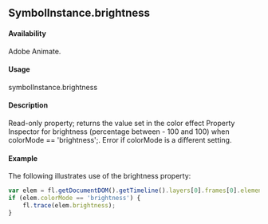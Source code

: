 ## SymbolInstance.brightness

#### Availability

Adobe Animate.

#### Usage

symbolInstance.brightness

#### Description

Read-only property; returns the value set in the color effect Property Inspector for brightness (percentage between - 100 and 100) when colorMode == 'brightness';. Error if colorMode is a different setting.

#### Example

The following illustrates use of the brightness property:
```javascript
var elem = fl.getDocumentDOM().getTimeline().layers[0].frames[0].elements[0]; 
if (elem.colorMode == 'brightness') {
    fl.trace(elem.brightness);
}

```